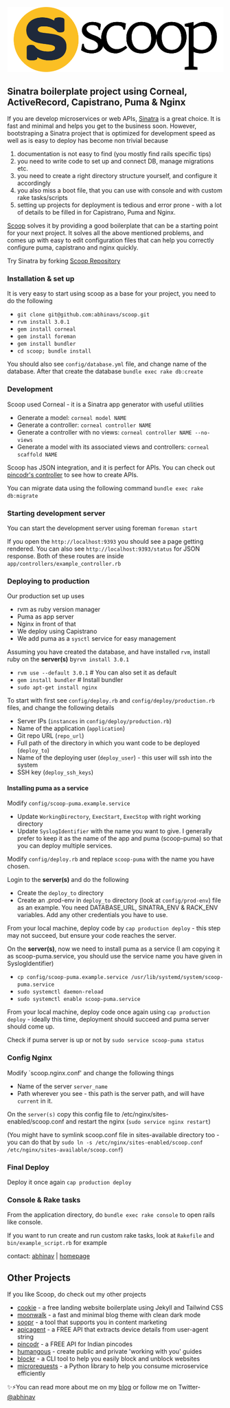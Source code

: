 <img src="https://raw.githubusercontent.com/abhinavs/scoop/master/public/images/scoop-header.png" />


## Sinatra boilerplate project using Corneal, ActiveRecord, Capistrano, Puma & Nginx

If you are develop microservices or web APIs, [Sinatra](http://sinatrarb.com/) is a great choice. It is fast and minimal and helps you get to the business soon. However, bootstraping a Sinatra project that is optimized for development speed as well as is easy to deploy has become non trivial because 
1. documentation is not easy to find (you mostly find rails specific tips)
2. you need to write code to set up and connect DB, manage migrations etc.
3. you need to create a right directory structure yourself, and configure it accordingly
4. you also miss a boot file, that you can use with console and with custom rake tasks/scripts
5. setting up projects for deployment is tedious and error prone - with a lot of details to be filled in for Capistrano, Puma and Nginx.

[Scoop](https://github.com/abhinavs/scoop) solves it by providing a good boilerplate that can be a starting point for your next project. It solves all the above mentioned problems, and comes up with easy to edit configuration files that can help you correctly configure puma, capistrano and nginx quickly.

Try Sinatra by forking [Scoop Repository](https://github.com/abhinavs/scoop/fork)

### Installation & set up
It is very easy to start using scoop as a base for your project, you need to do the following
  - `git clone git@github.com:abhinavs/scoop.git`
  - `rvm install 3.0.1`
  - `gem install corneal`
  - `gem install foreman`
  - `gem install bundler`
  - `cd scoop; bundle install`

You should also see `config/database.yml` file, and change name of the database. After that create the database 
`bundle exec rake db:create` 

### Development
Scoop used Corneal - it is a Sinatra app generator with useful utilities
  - Generate a model: `corneal model NAME`
  - Generate a controller: `corneal controller NAME`
  - Generate a controller with no views: `corneal controller NAME --no-views`
  - Generate a model with its associated views and controllers: `corneal scaffold NAME`

Scoop has JSON integration, and it is perfect for APIs. You can check out [pincodr's controller](https://github.com/abhinavs/pincodr/blob/master/app/controllers/pincodr_controller.rb) to see how to create APIs.

You can migrate data using the following command
`bundle exec rake db:migrate`

### Starting development server
You can start the development server using foreman
`foreman start`

If you open the `http://localhost:9393` you should see a page getting rendered. You can also see `http://localhost:9393/status` for JSON response. Both of these routes are inside `app/controllers/example_controller.rb`

### Deploying to production
Our production set up uses
  - rvm as ruby version manager
  - Puma as app server
  - Nginx in front of that
  - We deploy using Capistrano
  - We add puma as a `sysctl` service for easy management


Assuming you have created the database, and have installed `rvm`, install ruby on the **server(s)** by`rvm install 3.0.1`

  - `rvm use --default 3.0.1` # You can also set it as default
  - `gem install bundler` # Install bundler
  - `sudo apt-get install nginx`

To start with first see `config/deploy.rb` and `config/deploy/production.rb` files, and change the following details
  - Server IPs (`instances` in `config/deploy/production.rb`)
  - Name of the application (`application`)
  - Git repo URL (`repo_url`)
  - Full path of the directory in which you want code to be deployed (`deploy_to`)
  - Name of the deploying user (`deploy_user`) - this user will ssh into the system
  - SSH key (`deploy_ssh_keys`)

#### Installing puma as a service
Modify `config/scoop-puma.example.service` 
  - Update `WorkingDirectory`, `ExecStart`, `ExecStop` with right working directory
  - Update `SyslogIdentifier` with the name you want to give. I generally prefer to keep it as the name of the app and puma (scoop-puma) so that you can deploy multiple services.

Modify `config/deploy.rb` and replace `scoop-puma` with the name you have chosen.


Login to the **server(s)** and do the following
  - Create the `deploy_to` directory
  - Create an .prod-env in `deploy_to` directory (look at `config/prod-env`) file as an example. You need DATABASE_URL, SINATRA_ENV & RACK_ENV variables. Add any other credentials you have to use.

From your local machine, deploy code by `cap production deploy`  - this step may not succeed, but ensure your code reaches the server.

On the **server(s)**, now we need to install puma as a service (I am copying it as scoop-puma.service, you should use the service name you have given in SyslogIdentifier)
  - `cp config/scoop-puma.example.service /usr/lib/systemd/system/scoop-puma.service` 
  - `sudo systemctl daemon-reload`
  - `sudo systemctl enable scoop-puma.service`


From your local machine, deploy code once again using `cap production deploy` - ideally this time, deployment should succeed and puma server should come up.

Check if puma server is up or not by `sudo service scoop-puma status`

### Config Nginx
Modify `scoop.nginx.conf' and change the following things
  - Name of the server `server_name`
  - Path wherever you see - this path is the server path, and will have `current` in it.

On the `server(s)` copy this config file to /etc/nginx/sites-enabled/scoop.conf and restart the nginx (`sudo service nginx restart`) 

(You might have to symlink scoop.conf file in sites-available directory too - you can do that by `sudo ln -s /etc/nginx/sites-enabled/scoop.conf /etc/nginx/sites-available/scoop.conf`)

### Final Deploy
Deploy it once again `cap production deploy` 

### Console & Rake tasks
From the application directory, do `bundle exec rake console` to open rails like console.

If you want to run create and run custom rake tasks, look at `Rakefile` and `bin/example_script.rb` for example


contact: [abhinav][1] | [homepage][2]

 [1]: https://twitter.com/abhinav "abhinav"
 [2]: https://www.abhinav.co "homepage"

## Other Projects
If you like Scoop, do check out my other projects
*   [cookie](https://github.com/abhinavs/cookie) - a free landing website boilerplate using Jekyll and Tailwind CSS
*   [moonwalk](https://github.com/abhinavs/moonwalk) - a fast and minimal blog theme with clean dark mode
*   [soopr](https://www.soopr.co) - a tool that supports you in content marketing
*   [apicagent](https://www.apicagent.com) - a FREE API that extracts device details from user-agent string
*   [pincodr](https://pincodr.apiclabs.com) - a FREE API for Indian pincodes
*   [humangous](https://www.humangous.co) - create public and private 'working with you' guides
*   [blockr](https://www.abhinav.co/blockr) - a CLI tool to help you easily block and unblock websites
*   [microrequests](https://www.abhinav.co/microrequests) - a Python library to help you consume microservice efficiently


✨⚡You can read more about me on my [blog](https://www.abhinav.co/about/) or follow me on Twitter- [@abhinav](https://twitter.com/abhinav)

